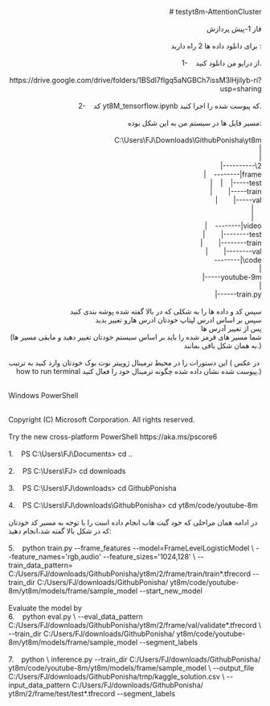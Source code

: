 <p style="text-align: right;">
  # testyt8m-AttentionCluster<br /><br />فاز 1-پیش پردازش<br /><br />برای دانلود داده ها 2 راه دارید :<br /><br />1-&nbsp;&nbsp; &nbsp;از درایو من دانلود کنید.<br /><br />https://drive.google.com/drive/folders/1BSdl7flgq5aNGBCh7issM3lHjiIyb-ri?usp=sharing<br /><br />2-&nbsp;&nbsp; &nbsp;کد yt8M_tensorflow.ipynb که پیوست شده را اجرا کنید.<br /><br />مسیر فایل ها در سیستم من به این شکل بوده:<br /><br />C:\Users\FJ\Downloads\GithubPonisha\yt8m<br />&nbsp;&nbsp; &nbsp;&nbsp;&nbsp; &nbsp;&nbsp;&nbsp; &nbsp;&nbsp;&nbsp; &nbsp;&nbsp;&nbsp; &nbsp;|<br />&nbsp;&nbsp; &nbsp;&nbsp;&nbsp; &nbsp;&nbsp;&nbsp; &nbsp;&nbsp;&nbsp; &nbsp;&nbsp;&nbsp; &nbsp;|<br />&nbsp;&nbsp; &nbsp;&nbsp;&nbsp; &nbsp;&nbsp;&nbsp; &nbsp;&nbsp;&nbsp; &nbsp;&nbsp;&nbsp; &nbsp;|----------\2<br />&nbsp;&nbsp; &nbsp;&nbsp;&nbsp; &nbsp;&nbsp;&nbsp; &nbsp;&nbsp;&nbsp; &nbsp;&nbsp;&nbsp; &nbsp;|&nbsp;&nbsp; &nbsp;--------|frame<br />&nbsp;&nbsp; &nbsp;&nbsp;&nbsp; &nbsp;&nbsp;&nbsp; &nbsp;&nbsp;&nbsp; &nbsp;&nbsp;&nbsp; &nbsp;|&nbsp;&nbsp; &nbsp;|&nbsp;&nbsp; &nbsp;|-----test<br />&nbsp;&nbsp; &nbsp;&nbsp;&nbsp; &nbsp;&nbsp;&nbsp; &nbsp;&nbsp;&nbsp; &nbsp;&nbsp;&nbsp; &nbsp;|&nbsp;&nbsp; &nbsp;&nbsp;&nbsp; &nbsp;|-----train<br />&nbsp;&nbsp; &nbsp;&nbsp;&nbsp; &nbsp;&nbsp;&nbsp; &nbsp;&nbsp;&nbsp; &nbsp;&nbsp;&nbsp; &nbsp;|&nbsp;&nbsp; &nbsp;&nbsp;&nbsp; &nbsp;|-----val<br />&nbsp;&nbsp; &nbsp;&nbsp;&nbsp; &nbsp;&nbsp;&nbsp; &nbsp;&nbsp;&nbsp; &nbsp;&nbsp;&nbsp; &nbsp;|&nbsp;&nbsp; &nbsp;<br />&nbsp;&nbsp; &nbsp;&nbsp;&nbsp; &nbsp;&nbsp;&nbsp; &nbsp;&nbsp;&nbsp; &nbsp;&nbsp;&nbsp; &nbsp;|&nbsp;&nbsp; &nbsp;<br />&nbsp;&nbsp; &nbsp;&nbsp;&nbsp; &nbsp;&nbsp;&nbsp; &nbsp;&nbsp;&nbsp; &nbsp;&nbsp;&nbsp; &nbsp;|&nbsp;&nbsp; &nbsp;--------|video<br />&nbsp;&nbsp; &nbsp;&nbsp;&nbsp; &nbsp;&nbsp;&nbsp; &nbsp;&nbsp;&nbsp; &nbsp;&nbsp;&nbsp; &nbsp;|&nbsp;&nbsp; &nbsp;&nbsp;&nbsp; &nbsp;|--------test<br />&nbsp;&nbsp; &nbsp;&nbsp;&nbsp; &nbsp;&nbsp;&nbsp; &nbsp;&nbsp;&nbsp; &nbsp;&nbsp;&nbsp; &nbsp;|&nbsp;&nbsp; &nbsp;&nbsp;&nbsp; &nbsp;|--------train<br />&nbsp;&nbsp; &nbsp;&nbsp;&nbsp; &nbsp;&nbsp;&nbsp; &nbsp;&nbsp;&nbsp; &nbsp;&nbsp;&nbsp; &nbsp;|&nbsp;&nbsp; &nbsp;&nbsp;&nbsp; &nbsp;|--------val<br />&nbsp;&nbsp; &nbsp;&nbsp;&nbsp; &nbsp;&nbsp;&nbsp; &nbsp;&nbsp;&nbsp; &nbsp;&nbsp;&nbsp; &nbsp;--------|\code<br />&nbsp;&nbsp; &nbsp;&nbsp;&nbsp; &nbsp;&nbsp;&nbsp; &nbsp;&nbsp;&nbsp; &nbsp;&nbsp;&nbsp; &nbsp;&nbsp;&nbsp; &nbsp;|<br />&nbsp;&nbsp; &nbsp;&nbsp;&nbsp; &nbsp;&nbsp;&nbsp; &nbsp;&nbsp;&nbsp; &nbsp;&nbsp;&nbsp; &nbsp;&nbsp;&nbsp; &nbsp;|-----youtube-9m<br />&nbsp;&nbsp; &nbsp;&nbsp;&nbsp; &nbsp;&nbsp;&nbsp; &nbsp;&nbsp;&nbsp; &nbsp;&nbsp;&nbsp; &nbsp;&nbsp;&nbsp; &nbsp;&nbsp;&nbsp; &nbsp;|<br />&nbsp;&nbsp; &nbsp;&nbsp;&nbsp; &nbsp;&nbsp;&nbsp; &nbsp;&nbsp;&nbsp; &nbsp;&nbsp;&nbsp; &nbsp;&nbsp;&nbsp; &nbsp;&nbsp;&nbsp; &nbsp;|------train.py<br /><br />سپس کد و داده ها را به شکلی که در بالا گفته شده پوشه بندی کنید<br />سپس بر اساس ادرس لپتاپ خودتان ادرس هارو تغییر بدید<br />پس از تغییر آدرس ها<br />(شما مسیر های قرمز شده را باید بر اساس سیستم خودتان تغییر دهید و مابقی مسیر ها به همان شکل باقی بمانند.) <br /><br />این دستورات را در محیط ترمینال ژوپیتر نوت بوک خودتان وارد کنید به ترتیب ( در عکس&nbsp; how to run terminal پیوست شده نشان داده شده چگونه ترمینال خود را فعال کنید.)</p>
<p style="text-align: left;"><br />Windows PowerShell</p>
<p style="text-align: left;"><br />Copyright (C) Microsoft Corporation. All rights reserved.<br /><br />Try the new cross-platform PowerShell https://aka.ms/pscore6<br /><br />1.&nbsp;&nbsp; &nbsp;PS C:\Users\FJ\Documents&gt; cd ..<br /><br />2.&nbsp;&nbsp; &nbsp;PS C:\Users\FJ&gt; cd downloads<br /><br />3.&nbsp;&nbsp; &nbsp;PS C:\Users\FJ\downloads&gt; cd GithubPonisha<br /><br />4.&nbsp;&nbsp; &nbsp;PS C:\Users\FJ\downloads\GithubPonisha&gt; cd yt8m/code/youtube-8m<br /><br />در ادامه همان مراحلی که خود گیت هاب انجام داده است را با توجه به مسیر کد خودتان که در شکل بالا گفته شد،انجام دهید:<br /><br />5.&nbsp;&nbsp; &nbsp;python train.py --frame_features --model=FrameLevelLogisticModel \ --feature_names='rgb,audio' --feature_sizes='1024,128' \ --train_data_pattern= C:/Users/FJ/downloads/GithubPonisha/yt8m/2/frame/train/train*.tfrecord --train_dir C:/Users/FJ/downloads/GithubPonisha/ yt8m/code/youtube-8m/yt8m/models/frame/sample_model --start_new_model<br /><br />Evaluate the model by<br />6.&nbsp;&nbsp; &nbsp;python eval.py \ --eval_data_pattern C:/Users/FJ/downloads/GithubPonisha/yt8m/2/frame/val/validate*.tfrecord \ --train_dir C:/Users/FJ/downloads/GithubPonisha/ yt8m/code/youtube-8m/yt8m/models/frame/sample_model --segment_labels<br /><br />7.&nbsp;&nbsp; &nbsp;python \ inference.py --train_dir C:/Users/FJ/downloads/GithubPonisha/ yt8m/code/youtube-8m/yt8m/models/frame/sample_model \ --output_file C:/Users/FJ/downloads/GithubPonisha/tmp/kaggle_solution.csv \ --input_data_pattern C:/Users/FJ/downloads/GithubPonisha/ yt8m/2/frame/test/test*.tfrecord --segment_labels</p>
